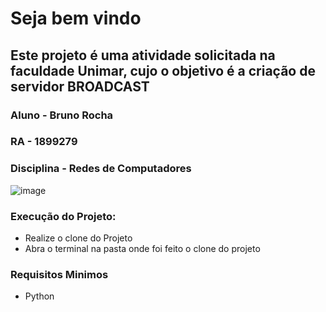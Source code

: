 # Seja bem vindo

## Este projeto é uma atividade solicitada na faculdade Unimar, cujo o objetivo é a criação de servidor BROADCAST
### Aluno - Bruno Rocha
### RA - 1899279
### Disciplina - Redes de Computadores

![image](https://user-images.githubusercontent.com/55399785/172078530-d64f98b8-8b4a-4e5a-8cfc-05c1e1146498.png)

### Execução do Projeto:
 - Realize o clone do Projeto
 - Abra o terminal na pasta onde foi feito o clone do projeto

### Requisitos Minimos
  - Python
